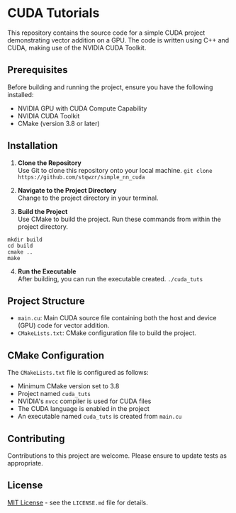 # CUDA Tutorials

This repository contains the source code for a simple CUDA project demonstrating vector addition on a GPU. The code is written using C++ and CUDA, making use of the NVIDIA CUDA Toolkit.

## Prerequisites

Before building and running the project, ensure you have the following installed:

- NVIDIA GPU with CUDA Compute Capability
- NVIDIA CUDA Toolkit
- CMake (version 3.8 or later)

## Installation

1. **Clone the Repository**  
   Use Git to clone this repository onto your local machine. ```git clone https://github.com/stqwzr/simple_nn_cuda```

2. **Navigate to the Project Directory**  
   Change to the project directory in your terminal.
3. **Build the Project**  
   Use CMake to build the project. Run these commands from within the project directory.

```
mkdir build
cd build
cmake ..
make
```

4. **Run the Executable**  
   After building, you can run the executable created.
``./cuda_tuts``


## Project Structure

- `main.cu`: Main CUDA source file containing both the host and device (GPU) code for vector addition.
- `CMakeLists.txt`: CMake configuration file to build the project.

## CMake Configuration

The `CMakeLists.txt` file is configured as follows:

- Minimum CMake version set to 3.8
- Project named `cuda_tuts`
- NVIDIA's `nvcc` compiler is used for CUDA files
- The CUDA language is enabled in the project
- An executable named `cuda_tuts` is created from `main.cu`

## Contributing

Contributions to this project are welcome. Please ensure to update tests as appropriate.

## License

[MIT License](LICENSE.md) - see the `LICENSE.md` file for details.
